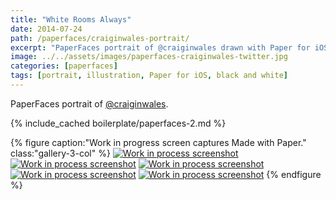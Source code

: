 ```yaml
---
title: "White Rooms Always"
date: 2014-07-24
path: /paperfaces/craiginwales-portrait/
excerpt: "PaperFaces portrait of @craiginwales drawn with Paper for iOS on an iPad."
image: ../../assets/images/paperfaces-craiginwales-twitter.jpg
categories: [paperfaces]
tags: [portrait, illustration, Paper for iOS, black and white]
---
```


PaperFaces portrait of [@craiginwales](https://twitter.com/craiginwales).

{% include_cached boilerplate/paperfaces-2.md %}

{% figure caption:"Work in progress screen captures Made with Paper." class:"gallery-3-col" %}
[![Work in process screenshot](../../assets/images/paperfaces-craiginwales-process-1-600.jpg)](../../assets/images/paperfaces-craiginwales-process-1-lg.jpg) [![Work in process screenshot](../../assets/images/paperfaces-craiginwales-process-2-600.jpg)](../../assets/images/paperfaces-craiginwales-process-2-lg.jpg) [![Work in process screenshot](../../assets/images/paperfaces-craiginwales-process-3-600.jpg)](../../assets/images/paperfaces-craiginwales-process-3-lg.jpg) [![Work in process screenshot](../../assets/images/paperfaces-craiginwales-process-4-600.jpg)](../../assets/images/paperfaces-craiginwales-process-4-lg.jpg) [![Work in process screenshot](../../assets/images/paperfaces-craiginwales-process-5-600.jpg)](../../assets/images/paperfaces-craiginwales-process-5-lg.jpg)
{% endfigure %}
